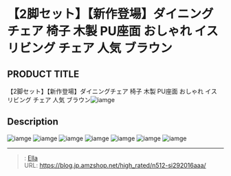 # 【2脚セット】【新作登場】ダイニングチェア 椅子 木製 PU座面 おしゃれ イス リビング チェア 人気 ブラウン


## PRODUCT TITLE 

【2脚セット】【新作登場】ダイニングチェア 椅子 木製 PU座面 おしゃれ イス リビング チェア 人気 ブラウン![iamge](https://b2bfiles1.gigab2b.cn/image/wkseller/301/20220603_6c7b0b3e6351a988f8fa5682ea0df0a2.jpg)

## Description











![iamge](https://b2bfiles1.gigab2b.cn/image/wkseller/301/20220603_19e4846eab4a6ff416621dc9225b0376.jpg)
![iamge](https://b2bfiles1.gigab2b.cn/image/wkseller/301/20220603_0cfb2c2dcd0c1d886db111e0c8b5a6c2.jpg)
![iamge](https://b2bfiles1.gigab2b.cn/image/wkseller/301/20220603_f95d4df0296b22a28a917a0ecfa2307a.jpg)
![iamge](https://b2bfiles1.gigab2b.cn/image/wkseller/301/20220603_3481554957cf6e546d31f79ab0fb44f2.jpg)
![iamge](https://b2bfiles1.gigab2b.cn/image/wkseller/301/20220603_7609baea1c6a875027c0eb24d68f2a28.jpg)
![iamge](https://b2bfiles1.gigab2b.cn/image/wkseller/301/20220603_dbd099bfef7ca41a8b7d90a55cf45402.jpg)
![iamge](https://b2bfiles1.gigab2b.cn/image/wkseller/301/20220603_cd2d57bce34924a86a0f7963a07210ee.jpg)


---

> : [Ella](https://blog.jp.amzshop.net/)  
> URL: https://blog.jp.amzshop.net/high_rated/n512-si292016aaa/  

